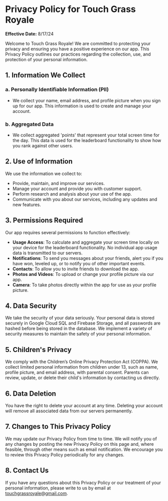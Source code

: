 # Privacy Policy for Touch Grass Royale

**Effective Date:** 8/17/24

Welcome to Touch Grass Royale! We are committed to protecting your privacy and ensuring you have a positive experience on our app. This Privacy Policy outlines our practices regarding the collection, use, and protection of your personal information.

## 1. Information We Collect

### a. Personally Identifiable Information (PII)
   - We collect your name, email address, and profile picture when you sign up for our app. This information is used to create and manage your account.

### b. Aggregated Data
   - We collect aggregated 'points' that represent your total screen time for the day. This data is used for the leaderboard functionality to show how you rank against other users.

## 2. Use of Information

We use the information we collect to:
   - Provide, maintain, and improve our services.
   - Manage your account and provide you with customer support.
   - Perform research and analysis about your use of the app.
   - Communicate with you about our services, including any updates and new features.

## 3. Permissions Required

Our app requires several permissions to function effectively:
   - **Usage Access**: To calculate and aggregate your screen time locally on your device for the leaderboard functionality. No individual app usage data is transmitted to our servers.
   - **Notifications**: To send you messages about your friends, alert you if you have won, leveled up, or to notify you of other important events.
   - **Contacts**: To allow you to invite friends to download the app.
   - **Photos and Videos**: To upload or change your profile picture via our app.
   - **Camera**: To take photos directly within the app for use as your profile picture.

## 4. Data Security

We take the security of your data seriously. Your personal data is stored securely in Google Cloud SQL and Firebase Storage, and all passwords are hashed before being stored in the database. We implement a variety of security measures to maintain the safety of your personal information.

## 5. Children's Privacy

We comply with the Children’s Online Privacy Protection Act (COPPA). We collect limited personal information from children under 13, such as name, profile picture, and email address, with parental consent. Parents can review, update, or delete their child's information by contacting us directly.

## 6. Data Deletion

You have the right to delete your account at any time. Deleting your account will remove all associated data from our servers permanently.

## 7. Changes to This Privacy Policy

We may update our Privacy Policy from time to time. We will notify you of any changes by posting the new Privacy Policy on this page and, where feasible, through other means such as email notification. We encourage you to review this Privacy Policy periodically for any changes.

## 8. Contact Us

If you have any questions about this Privacy Policy or our treatment of your personal information, please write to us by email at touchgrassroyale@gmail.com.
